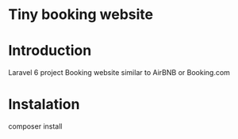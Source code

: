 
# Tiny booking website

# Introduction

Laravel 6 project
Booking website similar to AirBNB or Booking.com

# Instalation

composer install
